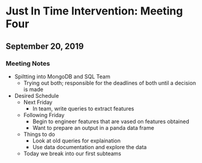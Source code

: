 # Just In Time Intervention: Meeting Four
## September 20, 2019 
### Meeting Notes 

* Spiltting into MongoDB and SQL Team
  - Trying out both; responsible for the deadlines of both until a decision is made 
* Desired Schedule 
  - Next Friday
    + In team, write queries to extract features 
  - Following Friday
    + Begin to engineer features that are vased on features obtained 
    + Want to prepare an output in a panda data frame 
  - Things to do 
    + Look at old queries for explaination 
    + Use data documentation and explore the data 
  - Today we break into our first subteams 
